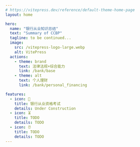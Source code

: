 ```yaml
---
# https://vitepress.dev/reference/default-theme-home-page
layout: home

hero:
  name: "银行从业知识总结"
  text: "Summary of CCBP"
  tagline: to be continued...
  image:
    src: /vitepress-logo-large.webp
    alt: VitePress
  actions:
    - theme: brand
      text: 法律法规+综合能力
      link: /bank/base
    - theme: alt
      text: 个人理财
      link: /bank/personal_financing

features:
  - icon: 📝
    title: 银行从业资格考试
    details: Under Construction
  - icon: ⏳
    title: TODO
    details: TODO
  - icon: ⏰
    title: TODO
    details: TODO
---
```


<style>
:root {
  --vp-home-hero-name-color: transparent;
  --vp-home-hero-name-background: -webkit-linear-gradient(120deg, #bd34fe 30%, #41d1ff);
  --vp-home-hero-image-background-image: linear-gradient(-45deg, #bd34fe 50%, #47caff 50%);
  --vp-home-hero-image-filter: blur(44px);
}
</style>